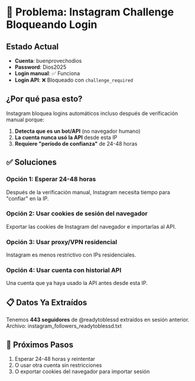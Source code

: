 # 🚨 Problema: Instagram Challenge Bloqueando Login

## Estado Actual

- **Cuenta**: buenprovechodios
- **Password**: Dios2025
- **Login manual**: ✅ Funciona
- **Login API**: ❌ Bloqueado con `challenge_required`

## ¿Por qué pasa esto?

Instagram bloquea logins automáticos incluso después de verificación manual porque:

1. **Detecta que es un bot/API** (no navegador humano)
2. **La cuenta nunca usó la API** desde esta IP
3. **Requiere "período de confianza"** de 24-48 horas

## ✅ Soluciones

### Opción 1: Esperar 24-48 horas
Después de la verificación manual, Instagram necesita tiempo para "confiar" en la IP.

### Opción 2: Usar cookies de sesión del navegador
Exportar las cookies de Instagram del navegador e importarlas al API.

### Opción 3: Usar proxy/VPN residencial
Instagram es menos restrictivo con IPs residenciales.

### Opción 4: Usar cuenta con historial API
Una cuenta que ya haya usado la API antes desde esta IP.

## 📋 Datos Ya Extraídos

Tenemos **443 seguidores** de @readytoblessd extraídos en sesión anterior.
Archivo: instagram_followers_readytoblessd.txt

## 🚀 Próximos Pasos

1. Esperar 24-48 horas y reintentar
2. O usar otra cuenta sin restricciones
3. O exportar cookies del navegador para importar sesión

